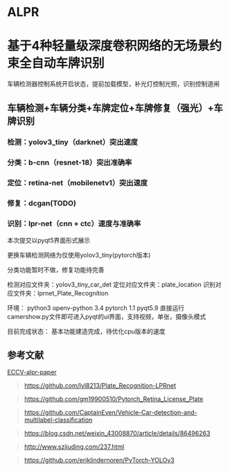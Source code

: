 # ALPR

# 基于4种轻量级深度卷积网络的无场景约束全自动车牌识别

车辆检测器控制系统开启状态，提前加载模型，补光灯控制光照，识别控制道闸

## 车辆检测+车辆分类+车牌定位+车牌修复（强光）+车牌识别

### 检测：yolov3_tiny（darknet）突出速度

### 分类：b-cnn（resnet-18）突出准确率

### 定位：retina-net（mobilenetv1）突出速度

### 修复：dcgan(TODO)

### 识别：lpr-net（cnn + ctc）速度与准确率

本次提交以pyqt5界面形式展示

更换车辆检测网络为仅使用yolov3_tiny(pytorch版本)

分类功能暂时不做，修复功能待完善

检测对应文件夹：yolov3_tiny_car_det
定位对应文件夹：plate_location
识别对应文件夹：lprnet_Plate_Recognition

环境：
python3
openv-python 3.4
pytorch 1.1
pyqt5.9
直接运行camershow.py文件即可进入pyqt的ui界面，支持视频，单张，摄像头模式


目前完成状态：
基本功能建造完成，待优化cpu版本的速度


## 参考文献


[ECCV-alpr-paper](http://openaccess.thecvf.com/content_ECCV_2018/papers/Sergio_Silva_License_Plate_Detection_ECCV_2018_paper.pdf)

>https://github.com/lyl8213/Plate_Recognition-LPRnet

>https://github.com/gm19900510/Pytorch_Retina_License_Plate

>https://github.com/CaptainEven/Vehicle-Car-detection-and-multilabel-classification

>https://blog.csdn.net/weixin_43008870/article/details/86496263

>http://www.szjiuding.com/237.html

>https://github.com/eriklindernoren/PyTorch-YOLOv3
